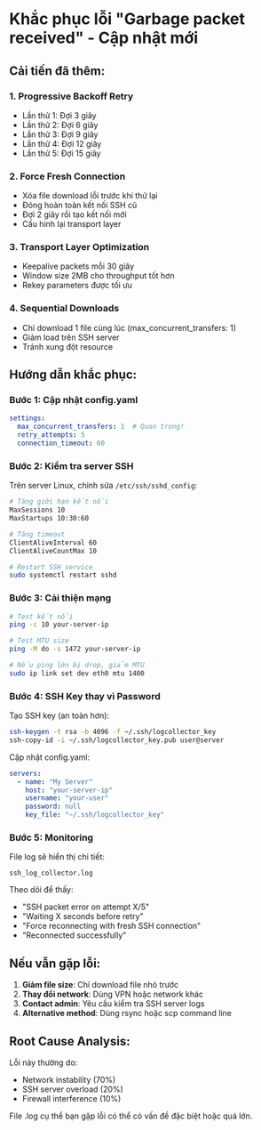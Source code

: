 # Khắc phục lỗi "Garbage packet received" - Cập nhật mới

## Cải tiến đã thêm:

### 1. Progressive Backoff Retry
- Lần thử 1: Đợi 3 giây
- Lần thử 2: Đợi 6 giây  
- Lần thử 3: Đợi 9 giây
- Lần thử 4: Đợi 12 giây
- Lần thử 5: Đợi 15 giây

### 2. Force Fresh Connection
- Xóa file download lỗi trước khi thử lại
- Đóng hoàn toàn kết nối SSH cũ
- Đợi 2 giây rồi tạo kết nối mới
- Cấu hình lại transport layer

### 3. Transport Layer Optimization
- Keepalive packets mỗi 30 giây
- Window size 2MB cho throughput tốt hơn
- Rekey parameters được tối ưu

### 4. Sequential Downloads
- Chỉ download 1 file cùng lúc (max_concurrent_transfers: 1)
- Giảm load trên SSH server
- Tránh xung đột resource

## Hướng dẫn khắc phục:

### Bước 1: Cập nhật config.yaml
```yaml
settings:
  max_concurrent_transfers: 1  # Quan trọng!
  retry_attempts: 5
  connection_timeout: 60
```

### Bước 2: Kiểm tra server SSH
Trên server Linux, chỉnh sửa `/etc/ssh/sshd_config`:
```bash
# Tăng giới hạn kết nối
MaxSessions 10
MaxStartups 10:30:60

# Tăng timeout
ClientAliveInterval 60
ClientAliveCountMax 10

# Restart SSH service
sudo systemctl restart sshd
```

### Bước 3: Cải thiện mạng
```bash
# Test kết nối
ping -c 10 your-server-ip

# Test MTU size
ping -M do -s 1472 your-server-ip

# Nếu ping lớn bị drop, giảm MTU
sudo ip link set dev eth0 mtu 1400
```

### Bước 4: SSH Key thay vì Password
Tạo SSH key (an toàn hơn):
```bash
ssh-keygen -t rsa -b 4096 -f ~/.ssh/logcollector_key
ssh-copy-id -i ~/.ssh/logcollector_key.pub user@server
```

Cập nhật config.yaml:
```yaml
servers:
  - name: "My Server"
    host: "your-server-ip"
    username: "your-user"
    password: null
    key_file: "~/.ssh/logcollector_key"
```

### Bước 5: Monitoring
File log sẽ hiển thị chi tiết:
```
ssh_log_collector.log
```

Theo dõi để thấy:
- "SSH packet error on attempt X/5"
- "Waiting X seconds before retry"
- "Force reconnecting with fresh SSH connection"
- "Reconnected successfully"

## Nếu vẫn gặp lỗi:

1. **Giảm file size**: Chỉ download file nhỏ trước
2. **Thay đổi network**: Dùng VPN hoặc network khác
3. **Contact admin**: Yêu cầu kiểm tra SSH server logs
4. **Alternative method**: Dùng rsync hoặc scp command line

## Root Cause Analysis:
Lỗi này thường do:
- Network instability (70%)
- SSH server overload (20%)
- Firewall interference (10%)

File .log cụ thể bạn gặp lỗi có thể có vấn đề đặc biệt hoặc quá lớn.